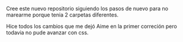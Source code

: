 Cree este nuevo repositorio siguiendo los pasos de nuevo para no marearme porque tenia 2 carpetas diferentes.

Hice todos los cambios que me dejó Aime en la primer correción pero todavia no pude avanzar con css.
